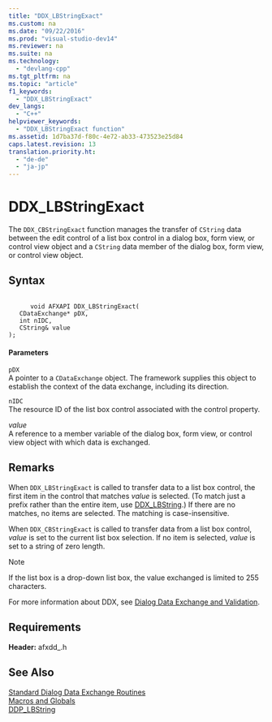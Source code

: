 ```yaml
---
title: "DDX_LBStringExact"
ms.custom: na
ms.date: "09/22/2016"
ms.prod: "visual-studio-dev14"
ms.reviewer: na
ms.suite: na
ms.technology: 
  - "devlang-cpp"
ms.tgt_pltfrm: na
ms.topic: "article"
f1_keywords: 
  - "DDX_LBStringExact"
dev_langs: 
  - "C++"
helpviewer_keywords: 
  - "DDX_LBStringExact function"
ms.assetid: 1d7ba37d-f80c-4e72-ab33-473523e25d84
caps.latest.revision: 13
translation.priority.ht: 
  - "de-de"
  - "ja-jp"
---
```

# DDX_LBStringExact
The `DDX_CBStringExact` function manages the transfer of `CString` data between the edit control of a list box control in a dialog box, form view, or control view object and a `CString` data member of the dialog box, form view, or control view object.  
  
## Syntax  
  
```  
  
      void AFXAPI DDX_LBStringExact(  
   CDataExchange* pDX,  
   int nIDC,  
   CString& value   
);  
```  
  
#### Parameters  
 `pDX`  
 A pointer to a `CDataExchange` object. The framework supplies this object to establish the context of the data exchange, including its direction.  
  
 `nIDC`  
 The resource ID of the list box control associated with the control property.  
  
 *value*  
 A reference to a member variable of the dialog box, form view, or control view object with which data is exchanged.  
  
## Remarks  
 When `DDX_LBStringExact` is called to transfer data to a list box control, the first item in the control that matches *value* is selected. (To match just a prefix rather than the entire item, use [DDX_LBString](../VS_csharp/ddx_lbstring.md).) If there are no matches, no items are selected. The matching is case-insensitive.  
  
 When `DDX_CBStringExact` is called to transfer data from a list box control, *value* is set to the current list box selection. If no item is selected, *value* is set to a string of zero length.  
  
> [!NOTE]
>  If the list box is a drop-down list box, the value exchanged is limited to 255 characters.  
  
 For more information about DDX, see [Dialog Data Exchange and Validation](../VS_csharp/dialog-data-exchange-and-validation.md).  
  
## Requirements  
 **Header:** afxdd_.h  
  
## See Also  
 [Standard Dialog Data Exchange Routines](../VS_csharp/standard-dialog-data-exchange-routines.md)   
 [Macros and Globals](../VS_csharp/mfc-macros-and-globals.md)   
 [DDP_LBString](../VS_csharp/ddp_lbstring.md)